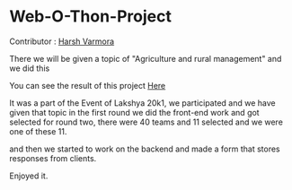 # Web-O-Thon-Project
Contributor : [Harsh Varmora](https://github.com/harshvarmora28) <br/>

There we will be given a topic of "Agriculture and rural management" and we did this

You can see the result of this project [Here](https://agriculturehut.herokuapp.com/) 

It was a part of the Event of Lakshya 20k1, we participated and we have given that topic in the first round we did the front-end work and got selected for round two, there were 40 teams 
and 11 selected and we were one of these 11.

and then we started to work on the backend and made a form that stores responses from clients.

Enjoyed it.
